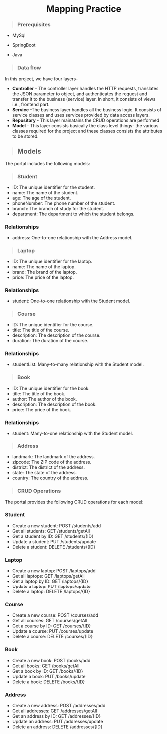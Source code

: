 <h1 align="center"> Mapping Practice </h1>

>### Prerequisites
* MySql

* SpringBoot

* Java


>### Data flow
In this project, we have four layers-
* **Controller** - The controller layer handles the HTTP requests, translates the JSON parameter to object, and authenticates the request and transfer it to the business (service) layer. In short, it consists of views i.e., frontend part.
* **Service** -The business layer handles all the business logic. It consists of service classes and uses services provided by data access layers.
* **Repository** - This layer mainatains the CRUD operations are performed
* **Model** - This layer consists basically the class level things- the various classes required for the project and these classes consists the attributes to be stored.


>## Models
The portal includes the following models:

>### Student
- ID: The unique identifier for the student.
- name: The name of the student.
- age: The age of the student.
- phoneNumber: The phone number of the student.
- branch: The branch of study for the student.
- department: The department to which the student belongs.

### Relationships
- address: One-to-one relationship with the Address model.

>### Laptop
- ID: The unique identifier for the laptop.
- name: The name of the laptop.
- brand: The brand of the laptop.
- price: The price of the laptop.
### Relationships
- student: One-to-one relationship with the Student model.

>### Course
- ID: The unique identifier for the course.
- title: The title of the course.
- description: The description of the course.
- duration: The duration of the course.
### Relationships
- studentList: Many-to-many relationship with the Student model.
 
>### Book
- ID: The unique identifier for the book.
- title: The title of the book.
- author: The author of the book.
- description: The description of the book.
- price: The price of the book.

### Relationships
- student: Many-to-one relationship with the Student model.

>### Address
- landmark: The landmark of the address.
- zipcode: The ZIP code of the address.
- district: The district of the address.
- state: The state of the address.
- country: The country of the address.

>### CRUD Operations 
The portal provides the following CRUD operations for each model:

 ### Student
- Create a new student: POST /students/add
- Get all students: GET /students/getAll
- Get a student by ID: GET /students/{ID}
- Update a student: PUT /students/update
- Delete a student: DELETE /students/{ID}
### Laptop
- Create a new laptop: POST /laptops/add
- Get all laptops: GET /laptops/getAll
- Get a laptop by ID: GET /laptops/{ID}
- Update a laptop: PUT /laptops/update
- Delete a laptop: DELETE /laptops/{ID}
### Course
- Create a new course: POST /courses/add
- Get all courses: GET /courses/getAll
- Get a course by ID: GET /courses/{ID}
- Update a course: PUT /courses/update
- Delete a course: DELETE /courses/{ID}
### Book
- Create a new book: POST /books/add
- Get all books: GET /books/getAll
- Get a book by ID: GET /books/{ID}
- Update a book: PUT /books/update
- Delete a book: DELETE /books/{ID}
### Address
- Create a new address: POST /addresses/add
- Get all addresses: GET /addresses/getAll
- Get an address by ID: GET /addresses/{ID}
- Update an address: PUT /addresses/update
- Delete an address: DELETE /addresses/{ID}

